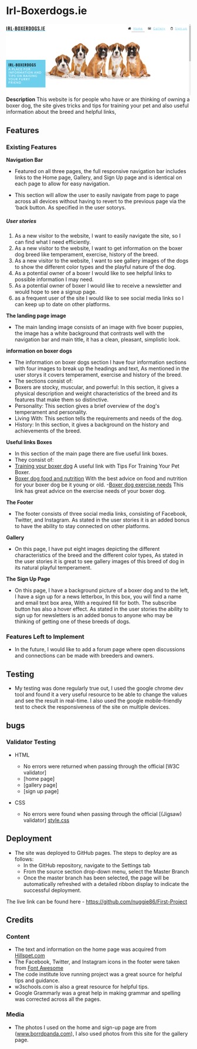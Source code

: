 # Irl-Boxerdogs.ie
![main page image](/assets/images/images-readme.md/main-page-image1.png)
__Description__
This website is for people who have or are thinking of owning a boxer dog,
the site gives tricks and tips for training your pet and also useful information about the breed
and helpful links,

## Features 

### Existing Features

__Navigation Bar__
- Featured on all three pages, the full responsive navigation bar includes links to the Home page, Gallery, and Sign Up page and is identical on each page to allow for easy navigation.

- This section will allow the user to easily navigate from page to page across all devices without having to revert to the previous page via the ‘back button. As specified in the user sotorys.

##### User stories
1. As a new visitor to the website, I want to easily navigate the site, so I can find what I need efficiently.
2. As a new visitor to the website, I want to get information on the boxer dog breed like temperament, exercise, history of the breed.
3. As a new visitor to the website, I want to see gallery images of the dogs to show the different color types and the playful nature of the dog. 
4. As a potential owner of a boxer I would like to see helpful links to possible information I may need.
5. As a potential owner of boxer I would like to receive a newsletter and would hope to see a signup page.
6. as a frequent user of the site I would like to see social media links so I can keep up to date on other platforms.
 

__The landing page image__
- The main landing image consists of an image with five boxer puppies, the image has a white background that contrasts well with the navigation bar and main title, it has a clean, pleasant, simplistic look.

__information on boxer dogs__
- The information on boxer dogs section I have four information sections with four images to break up the headings and text, As mentioned in the user storys it covers temperament, exercise and history of the breed.
- The sections consist of:
- Boxers are stocky, muscular, and powerful: In this section, it gives a physical description and weight characteristics of the breed and its features that make them so distinctive. 
- Personality: This section gives a brief overview of the dog's temperament and personality.
- Living With: This section tells the requirements and needs of the dog.
- History: In this section, it gives a background on the history and achievements of the breed.

__Useful links Boxes__
- In this section of the main page there are five useful link boxes.
 - They consist of:
  - [Training your boxer dog](https://www.petassure.com/new-newsletters/tips-for-training-your-pet-boxer/) A useful link with Tips For Training Your Pet Boxer.
  - [Boxer dog food and nutrition](https://www.dogfoodadvisor.com/best-dog-foods/boxers/) With the best advice on food and nutrition for your boxer dog be it young or old.
  -[Boxer dog exercise needs](https://barkercise.com/boxer-dog-exercise-guide/) This link has great advice on the exercise needs of your boxer dog.

__The Footer__ 
- The footer consists of three social media links, consisting of Facebook, Twitter, and Instagram.
As stated in the user stories it is an added bonus to have the ability to stay connected on other platforms.
 
__Gallery__
- On this page, I have put eight images depicting the different characteristics of the breed and the different color types, As stated in the user stories it is great to see gallery images of this breed of dog in its natural playful temperament. 

__The Sign Up Page__
- On this page, I have a background picture of a boxer dog and to the left, I have a sign up for a news letterbox, In this box, you will find a name and email text box area, With a required fill for both. The subscribe button has also a hover effect. As stated in the user stories the ability to sign up for newsletters is an added bonus to anyone who may be thinking of getting one of these breeds of dogs.

### Features Left to Implement
- In the future, I would like to add a forum page where open discussions and connections can be made with breeders and owners.

## Testing
- My testing was done regularly true out, I used the google chrome dev tool and found it a very useful resource to be able to change the values and see the result in real-time. I also used the google mobile-friendly test to check the responsiveness of the site on multiple devices.  

## bugs 

### Validator Testing 
- HTML
  - No errors were returned when passing through the official [W3C validator]
  - [home page]
  - [gallery page]
  - [sign up page]

- CSS
  - No errors were found when passing through the official [(Jigsaw) validator]
  [style.css](http://jigsaw.w3.org/CSS-validator/validator$link)


## Deployment
- The site was deployed to GitHub pages. The steps to deploy are as follows: 
  - In the GitHub repository, navigate to the Settings tab 
  - From the source section drop-down menu, select the Master Branch
  - Once the master branch has been selected, the page will be automatically refreshed with a detailed ribbon display to indicate the successful deployment.   

The live link can be found here - https://github.com/nuggie86/First-Project

## Credits 

### Content
- The text and information on the home page was acquired from [Hillspet.com](https://www.hillspet.com/dog-care/dog-breeds/boxer)
- The Facebook, Twitter, and Instagram icons in the footer were taken from [Font Awesome](https://fontawesome.com/)
- The code institute love running project was a great source for helpful tips and guidance.
- w3schools.com is also a great resource for helpful tips.
- Google Grammarly was a great help in making grammar and spelling was corrected across all the pages.


### Media
- The photos I used on the home and sign-up page are from (www.borrdpanda.com), I also used photos from this site for the gallery page.

